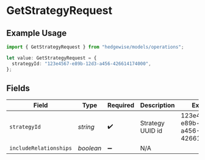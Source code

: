 # GetStrategyRequest

## Example Usage

```typescript
import { GetStrategyRequest } from "hedgewise/models/operations";

let value: GetStrategyRequest = {
  strategyId: "123e4567-e89b-12d3-a456-426614174000",
};
```

## Fields

| Field                                | Type                                 | Required                             | Description                          | Example                              |
| ------------------------------------ | ------------------------------------ | ------------------------------------ | ------------------------------------ | ------------------------------------ |
| `strategyId`                         | *string*                             | :heavy_check_mark:                   | Strategy UUID id                     | 123e4567-e89b-12d3-a456-426614174000 |
| `includeRelationships`               | *boolean*                            | :heavy_minus_sign:                   | N/A                                  |                                      |